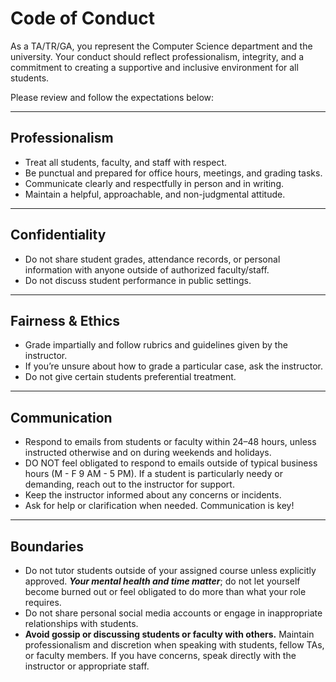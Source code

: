 # Code of Conduct 

As a TA/TR/GA, you represent the Computer Science department and the university. Your conduct should reflect professionalism, integrity, and a commitment to creating a supportive and inclusive environment for all students.

Please review and follow the expectations below:

---
## Professionalism

- Treat all students, faculty, and staff with respect.
- Be punctual and prepared for office hours, meetings, and grading tasks.
- Communicate clearly and respectfully in person and in writing.
- Maintain a helpful, approachable, and non-judgmental attitude.

---
## Confidentiality

- Do not share student grades, attendance records, or personal information with anyone outside of authorized faculty/staff.
- Do not discuss student performance in public settings.

---
## Fairness & Ethics

- Grade impartially and follow rubrics and guidelines given by the instructor.
- If you’re unsure about how to grade a particular case, ask the instructor.
- Do not give certain students preferential treatment.

---
## Communication

- Respond to emails from students or faculty within 24–48 hours, unless instructed otherwise and on during weekends and holidays. 
- DO NOT feel obligated to respond to emails outside of typical business hours (M - F 9 AM - 5 PM). If a student is particularly needy or demanding, reach out to the instructor for support.
- Keep the instructor informed about any concerns or incidents.
- Ask for help or clarification when needed. Communication is key!

---
## Boundaries

- Do not tutor students outside of your assigned course unless explicitly approved. ***Your mental health and time matter***; do not let yourself become burned out or feel obligated to do more than what your role requires. 
- Do not share personal social media accounts or engage in inappropriate relationships with students.
- **Avoid gossip or discussing students or faculty with others.** Maintain professionalism and discretion when speaking with students, fellow TAs, or faculty members. If you have concerns, speak directly with the instructor or appropriate staff.

